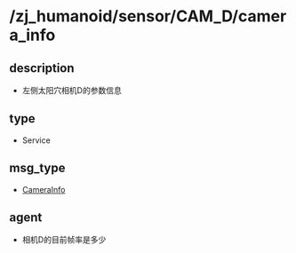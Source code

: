 # /zj_humanoid/sensor/CAM_D/camera_info

## description
- 左侧太阳穴相机D的参数信息

## type
- Service

## msg_type
- [CameraInfo](../../../../zj_humanoid_types.md#CameraInfo)

## agent
- 相机D的目前帧率是多少

